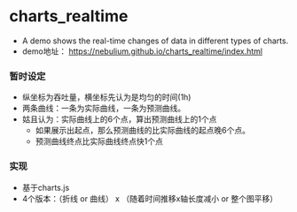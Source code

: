 # charts_realtime
- A demo shows the real-time changes of data in different types of charts.
- demo地址： <https://nebulium.github.io/charts_realtime/index.html>

### 暂时设定
- 纵坐标为吞吐量，横坐标先认为是均匀的时间(1h)
- 两条曲线：一条为实际曲线，一条为预测曲线。
- 姑且认为：实际曲线上的6个点，算出预测曲线上的1个点
    - 如果展示出起点，那么预测曲线的比实际曲线的起点晚6个点。
    - 预测曲线终点比实际曲线终点快1个点

### 实现
- 基于charts.js
- 4个版本：（折线 or 曲线） x （随着时间推移x轴长度减小 or 整个图平移）
